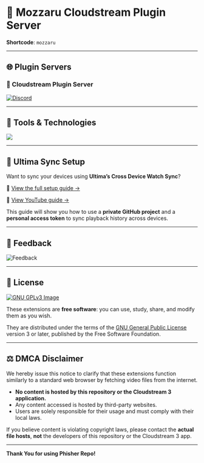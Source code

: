 # 🎯 Mozzaru Cloudstream Plugin Server

**Shortcode**: `mozzaru`

---

## 🌐 Plugin Servers

### 🔸 Cloudstream Plugin Server
[![Discord](https://invidget.switchblade.xyz/JrGk2MjX7S)](https://discord.com/invite/JrGk2MjX7S)

---

## 🧰 Tools & Technologies

<p align="left">
  <a href="https://skillicons.dev">
    <img src="https://skillicons.dev/icons?i=kotlin,androidstudio,gradle,github,githubactions&theme=light&perline=5" />
  </a>
</p>

---

## 🔄 Ultima Sync Setup

Want to sync your devices using **Ultima’s Cross Device Watch Sync**?

📘 [View the full setup guide →](docs/ULTIMA_SYNC_SETUP.md)

📘 [View YouTube guide →](https://cloudstream.miraheze.org/wiki/Ultima)

This guide will show you how to use a **private GitHub project** and a **personal access token** to sync playback history across devices.

---

## 💬 Feedback

![Feedback](https://github.com/user-attachments/assets/9f7dfe73-f11d-41fe-996c-072de0f6853b)

---

## 📄 License

[![GNU GPLv3 Image](https://www.gnu.org/graphics/gplv3-127x51.png)](http://www.gnu.org/licenses/gpl-3.0.en.html)

These extensions are **free software**: you can use, study, share, and modify them as you wish.

They are distributed under the terms of the [GNU General Public License](https://www.gnu.org/licenses/gpl.html) version 3 or later, published by the Free Software Foundation.

---

## ⚖️ DMCA Disclaimer

We hereby issue this notice to clarify that these extensions function similarly to a standard web browser by fetching video files from the internet.

- **No content is hosted by this repository or the Cloudstream 3 application.**
- Any content accessed is hosted by third-party websites.
- Users are solely responsible for their usage and must comply with their local laws.

If you believe content is violating copyright laws, please contact the **actual file hosts**, **not** the developers of this repository or the Cloudstream 3 app.

---

**Thank You for using Phisher Repo!**
